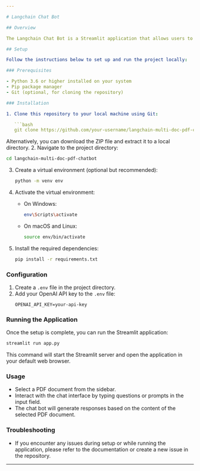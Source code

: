 ```yaml
---

# Langchain Chat Bot

## Overview

The Langchain Chat Bot is a Streamlit application that allows users to interact with a conversational AI system trained on document data. Users can select a PDF document, ask questions or provide prompts, and receive responses generated by the AI system based on the content of the selected document.

## Setup

Follow the instructions below to set up and run the project locally:

### Prerequisites

- Python 3.6 or higher installed on your system
- Pip package manager
- Git (optional, for cloning the repository)

### Installation

1. Clone this repository to your local machine using Git:

   ```bash
   git clone https://github.com/your-username/langchain-multi-doc-pdf-chatbot.git
   ```

   Alternatively, you can download the ZIP file and extract it to a local directory.
2. Navigate to the project directory:

   ```bash
   cd langchain-multi-doc-pdf-chatbot
   ```
3. Create a virtual environment (optional but recommended):

   ```bash
   python -m venv env
   ```
4. Activate the virtual environment:

   - On Windows:
     ```bash
     env\Scripts\activate
     ```
   - On macOS and Linux:
     ```bash
     source env/bin/activate
     ```
5. Install the required dependencies:

   ```bash
   pip install -r requirements.txt
   ```

### Configuration

1. Create a `.env` file in the project directory.
2. Add your OpenAI API key to the `.env` file:
   ```
   OPENAI_API_KEY=your-api-key
   ```

### Running the Application

Once the setup is complete, you can run the Streamlit application:

```bash
streamlit run app.py
```

This command will start the Streamlit server and open the application in your default web browser.

### Usage

- Select a PDF document from the sidebar.
- Interact with the chat interface by typing questions or prompts in the input field.
- The chat bot will generate responses based on the content of the selected PDF document.

### Troubleshooting

- If you encounter any issues during setup or while running the application, please refer to the documentation or create a new issue in the repository.

---
```

